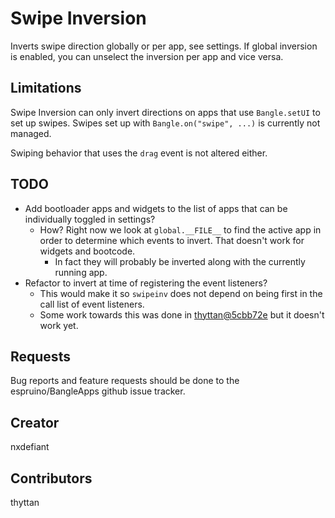 # Swipe Inversion

Inverts swipe direction globally or per app, see settings. If global inversion is enabled, you can unselect the inversion per app and vice versa.

## Limitations

Swipe Inversion can only invert directions on apps that use `Bangle.setUI` to set up swipes. Swipes set up with `Bangle.on("swipe", ...)` is currently not managed.

Swiping behavior that uses the `drag` event is not altered either.

## TODO

- Add bootloader apps and widgets to the list of apps that can be individually toggled in settings?
  - How? Right now we look at `global.__FILE__` to find the active app in order to determine which events to invert. That doesn't work for widgets and bootcode.
    - In fact they will probably be inverted along with the currently running app.
- Refactor to invert at time of registering the event listeners?
  - This would make it so `swipeinv` does not depend on being first in the call list of event listeners.
  - Some work towards this was done in [thyttan@5cbb72e](https://github.com/thyttan/BangleApps/commit/5cbb72ee55f7fb7d335ffba228575a862a0ae612) but it doesn't work yet.

## Requests

Bug reports and feature requests should be done to the espruino/BangleApps github issue tracker.

## Creator

nxdefiant

## Contributors

thyttan
